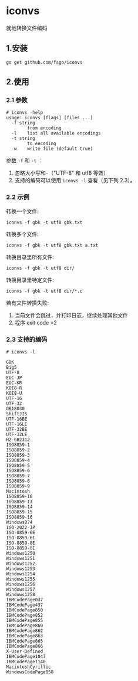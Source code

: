 # iconvs

就地转换文件编码

## 1.安装
```
go get github.com/fsgo/iconvs
```

## 2.使用

### 2.1 参数
```
# iconvs -help
usage: iconvs [flags] [files ...]
  -f string
    	from encoding
  -l	list all available encodings
  -t string
    	to encoding
  -w	write file (default true)
```

参数 `-f` 和 `-t` ：
1. 忽略大小写和`-`（"UTF-8" 和 utf8 等效）
2. 支持的编码可以使用 `iconvs -l` 查看（见下列 2.3）。

### 2.2 示例

转换一个文件:
```
iconvs -f gbk -t utf8 gbk.txt
```

转换多个文件:
```
iconvs -f gbk -t utf8 gbk.txt a.txt
```

转换目录里所有文件:
```
iconvs -f gbk -t utf8 dir/
```


转换目录里特定文件:
```
iconvs -f gbk -t utf8 dir/*.c
```

若有文件转换失败:
1. 当前文件会跳过，并打印日志，继续处理其他文件
2. 程序 exit code =2

### 2.3 支持的编码
```
# iconvs -l
```

```
GBK
Big5
UTF-8
EUC-JP
EUC-KR
KOI8-R
KOI8-U
UTF-16
UTF-32
GB18030
ShiftJIS
UTF-16BE
UTF-16LE
UTF-32BE
UTF-32LE
HZ-GB2312
ISO8859-1
ISO8859-2
ISO8859-3
ISO8859-4
ISO8859-5
ISO8859-6
ISO8859-7
ISO8859-8
ISO8859-9
Macintosh
ISO8859-10
ISO8859-13
ISO8859-14
ISO8859-15
ISO8859-16
Windows874
ISO-2022-JP
ISO-8859-6E
ISO-8859-6I
ISO-8859-8E
ISO-8859-8I
Windows1250
Windows1251
Windows1252
Windows1253
Windows1254
Windows1255
Windows1256
Windows1257
Windows1258
IBMCodePage037
IBMCodePage437
IBMCodePage850
IBMCodePage852
IBMCodePage855
IBMCodePage860
IBMCodePage862
IBMCodePage863
IBMCodePage865
IBMCodePage866
X-User-Defined
IBMCodePage1047
IBMCodePage1140
MacintoshCyrillic
WindowsCodePage858
```